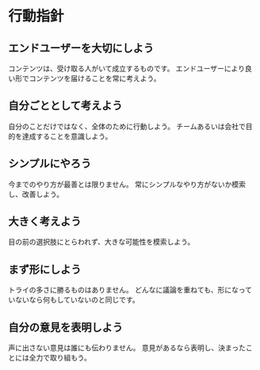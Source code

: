 # 行動指針

## エンドユーザーを大切にしよう

コンテンツは、受け取る人がいて成立するものです。
エンドユーザーにより良い形でコンテンツを届けることを常に考えよう。


## 自分ごととして考えよう

自分のことだけではなく、全体のために行動しよう。
チームあるいは会社で目的を達成することを意識しよう。


## シンプルにやろう

今までのやり方が最善とは限りません。
常にシンプルなやり方がないか模索し、改善しよう。


## 大きく考えよう

目の前の選択肢にとらわれず、大きな可能性を模索しよう。


## まず形にしよう

トライの多さに勝るものはありません。
どんなに議論を重ねても、形になっていないなら何もしていないのと同じです。


## 自分の意見を表明しよう

声に出さない意見は誰にも伝わりません。
意見があるなら表明し、決まったことには全力で取り組もう。


